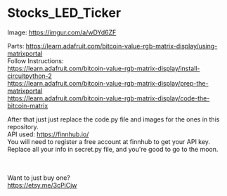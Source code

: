 # Stocks_LED_Ticker

Image:
https://imgur.com/a/wDYd6ZF
<br>

Parts: https://learn.adafruit.com/bitcoin-value-rgb-matrix-display/using-matrixportal
<br>
Follow Instructions:<br>
https://learn.adafruit.com/bitcoin-value-rgb-matrix-display/install-circuitpython-2
<br>
https://learn.adafruit.com/bitcoin-value-rgb-matrix-display/prep-the-matrixportal
<br>
https://learn.adafruit.com/bitcoin-value-rgb-matrix-display/code-the-bitcoin-matrix
<br>

After that just just replace the code.py file and images for the ones in this repository.<br>
API used: https://finnhub.io/<br>
You will need to register a free account at finnhub to get your API key.<br>
Replace all your info in secret.py file, and you're good to go to the moon.<br>
<br><br>

Want to just buy one?<br>
https://etsy.me/3cPiCjw
